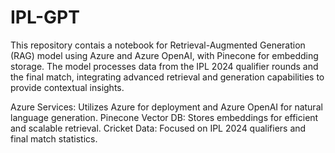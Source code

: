 # IPL-GPT
This repository contais a notebook for  Retrieval-Augmented Generation (RAG) model using Azure and Azure OpenAI, with Pinecone for embedding storage. The model processes data from the IPL 2024 qualifier rounds and the final match, integrating advanced retrieval and generation capabilities to provide contextual insights.

Azure Services: Utilizes Azure for deployment and Azure OpenAI for natural language generation.
Pinecone Vector DB: Stores embeddings for efficient and scalable retrieval.
Cricket Data: Focused on IPL 2024 qualifiers and final match statistics.
